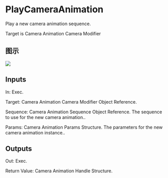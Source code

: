 # PlayCameraAnimation

Play a new camera animation sequence.

Target is Camera Animation Camera Modifier

## 图示

![]($-20221218-18134295.png)

## Inputs

In: Exec.

Target: Camera Animation Camera Modifier Object Reference.

Sequence: Camera Animation Sequence Object Reference. The sequence to use for the new camera animation..

Params: Camera Animation Params Structure. The parameters for the new camera animation instance..  

## Outputs

Out: Exec.

Return Value: Camera Animation Handle Structure.


